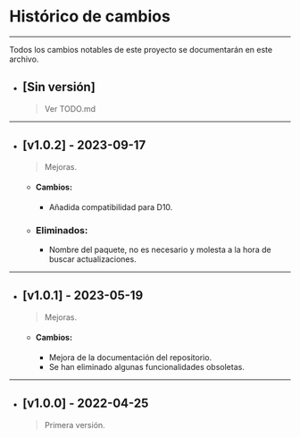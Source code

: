 # Histórico de cambios
---
Todos los cambios notables de este proyecto se documentarán en este archivo.

* ## [Sin versión]
  > Ver TODO.md

---
* ## [v1.0.2] - 2023-09-17
  > Mejoras.

  * #### Cambios:
    - Añadida compatibilidad para D10.

  * ### Eliminados:
    - Nombre del paquete, no es necesario y molesta a la hora de buscar
      actualizaciones.

---
* ## [v1.0.1] - 2023-05-19
  > Mejoras.

  * #### Cambios:
    - Mejora de la documentación del repositorio.
    - Se han eliminado algunas funcionalidades obsoletas.

---
* ## [v1.0.0] - 2022-04-25
  > Primera versión.
